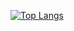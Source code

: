 



[![Top Langs](https://github-readme-stats.vercel.app/api/top-langs/?username=Ultitomate)](https://github.com/anuraghazra/github-readme-stats)
